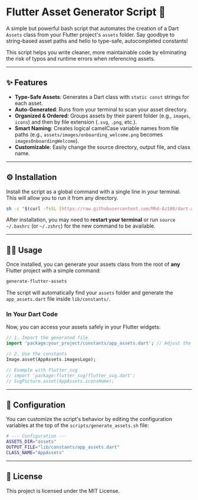 # Flutter Asset Generator Script 🚀

A simple but powerful bash script that automates the creation of a Dart `Assets` class from your Flutter project's `assets` folder. Say goodbye to string-based asset paths and hello to type-safe, autocompleted constants!

This script helps you write cleaner, more maintainable code by eliminating the risk of typos and runtime errors when referencing assets.

---

## ✨ Features

-   **Type-Safe Assets**: Generates a Dart class with `static const` strings for each asset.
-   **Auto-Generated**: Runs from your terminal to scan your asset directory.
-   **Organized & Ordered**: Groups assets by their parent folder (e.g., `images`, `icons`) and then by file extension (`.svg`, `.png`, etc.).
-   **Smart Naming**: Creates logical camelCase variable names from file paths (e.g., `assets/images/onboarding_welcome.png` becomes `imagesOnboardingWelcome`).
-   **Customizable**: Easily change the source directory, output file, and class name.

---

## ⚙️ Installation

Install the script as a global command with a single line in your terminal. This will allow you to run it from any directory.

```sh
sh -c "$(curl -fsSL [https://raw.githubusercontent.com/Mhd-Az100/dart-assets-class-gen/main/install.sh](https://raw.githubusercontent.com/Mhd-Az100/dart-assets-class-gen/main/install.sh))"
```
After installation, you may need to **restart your terminal** or run `source ~/.bashrc` (or `~/.zshrc`) for the new command to be available.

---
## 🏃‍♀️ Usage

Once installed, you can generate your assets class from the root of **any** Flutter project with a simple command:

```sh
generate-flutter-assets
```

The script will automatically find your `assets` folder and generate the `app_assets.dart` file inside `lib/constants/`.

### In Your Dart Code

Now, you can access your assets safely in your Flutter widgets:

```dart
// 1. Import the generated file
import 'package:your_project/constants/app_assets.dart'; // Adjust the import path if needed

// 2. Use the constants
Image.asset(AppAssets.imagesLogo);

// Example with flutter_svg
// import 'package:flutter_svg/flutter_svg.dart';
// SvgPicture.asset(AppAssets.iconsHome);
```

---

## 🔧 Configuration

You can customize the script's behavior by editing the configuration variables at the top of the `scripts/generate_assets.sh` file:

```bash
# --- Configuration ---
ASSETS_DIR="assets"
OUTPUT_FILE="lib/constants/app_assets.dart"
CLASS_NAME="AppAssets"
```

---

## 📄 License

This project is licensed under the MIT License.

